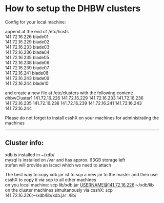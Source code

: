# How to setup the DHBW clusters #

Config for your local machine:

append at the end of /etc/hosts<br />
141.72.16.226   blade01<br />
141.72.16.229   blade02<br />
141.72.16.233   blade03<br />
141.72.16.236   blade04<br />
141.72.16.235   blade05<br />
141.72.16.238   blade06<br />
141.72.16.239   blade07<br />
141.72.16.241   blade08<br />
141.72.16.243   blade09<br />
141.72.16.244   blade10<br />

and create a new file at /etc/clusters with the following content:<br />
dhbwCluster1 141.72.16.226 141.72.16.229  141.72.16.233 141.72.16.236 141.72.16.235 141.72.16.238 141.72.16.239 141.72.16.241 141.72.16.243 141.72.16.244

Please do not forget to install csshX on your machines for administrating the machines


---


## Cluster info: ##
xdb is installed in ~/xdb/ <br />
mysql is installed on /var and has approx. 63GB storage left <br />
stefan will provide an iscsci which we need to attach

The best way to copy xdb.jar ist to scp a new jar to the master and then use csshX to copy it via scp to all other machines  <br />
on you local machine: scp lib/xdb.jar USERNAME@141.72.16.226:~/xdb/lib  <br />
on the cluster machines simultanously via csshX: scp 141.72.16.226:~/xdb/lib/xdb.jar ./lib/  <br />
